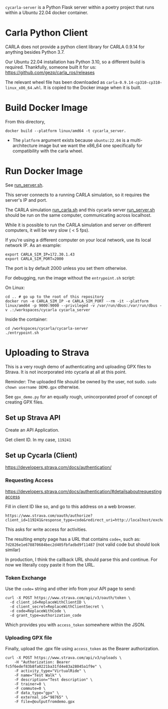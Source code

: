 `cycarla-server` is a Python Flask server within a poetry project that runs within a Ubuntu 22.04 docker container.

# Carla Python Client

CARLA does not provide a python client library for CARLA 0.9.14 for anything besides Python 3.7. 

Our Ubuntu 22.04 installation has Python 3.10, so a different build is required. Thankfully, someone built it for us:
https://github.com/gezp/carla_ros/releases

The relevant wheel file has been downloaded as `carla-0.9.14-cp310-cp310-linux_x86_64.whl`. It is copied to the Docker image when it is built.


# Build Docker Image

From this directory,

```
docker build --platform linux/amd64 -t cycarla_server.
```

+ The `platform` argument exists because `ubuntu:22.04` is a multi-architecture image but we want the x86_64 one specifically for compatibility with the carla wheel.


# Run Docker Image

See [run_server.sh](../run_server.sh).

This server connects to a running CARLA simulation, so it requires the server's IP and port.

The CARLA simulation [run_carla.sh](../run_carla.sh) and this cycarla server [run_server.sh](../run_server.sh) should be run on the same computer, communicating across localhost.

While it is possible to run the CARLA simulation and server on different computers, it will be very slow ( < 5 fps). 

If you're using a different computer on your local network, use its local network IP. As an example:

```
export CARLA_SIM_IP=172.30.1.43
export CARLA_SIM_PORT=2000
```

The port is by default 2000 unless you set them otherwise.

For debugging, run the image without the `entrypoint.sh` script:

On Linux:
```
cd .. # go up to the root of this repository
docker run -e CARLA_SIM_IP -e CARLA_SIM_PORT --rm -it --platform linux/amd64 -p 9000:9000 --privileged -v /var/run/dbus:/var/run/dbus -v .:/workspaces/cycarla cycarla_server
```

Inside the container:
```
cd /workspaces/cycarla/cycarla-server
./entrypoint.sh
```

# Uploading to Strava

This is a very rough demo of authenticating and uploading GPX files to Strava. It is not incorporated into cycarla at all at this point.

Reminder: The uploaded file should be owned by the user, not sudo.
`sudo chown username DEMO.gpx` otherwise.

See `gpx_demo.py` for an equally rough, unincorporated proof of concept of creating GPX files.

## Set up Strava API

Create an API Application.

Get client ID. In my case, `119241`

## Set up Cycarla (Client)

https://developers.strava.com/docs/authentication/

### Requesting Access

https://developers.strava.com/docs/authentication/#detailsaboutrequestingaccess

Fill in client ID like so, and go to this address on a web browser.
```
https://www.strava.com/oauth/authorize?client_id=119241&response_type=code&redirect_uri=http://localhost/exchange_token&approval_prompt=force&scope=activity:write
```
This asks for write access for activities.

The resulting empty page has a URL that contains `code=`, such as:
`7d2826e1e678870684bec2d405fbfadbd9f11487` (not valid code but should look similar)

In production, I think the callback URL should parse this and continue. For now we literally copy paste it from the URL.

### Token Exchange

Use the `code=` string and other info from your API page to send:
```
curl -X POST https://www.strava.com/api/v3/oauth/token \
  -d client_id=ReplaceWithClientID \
  -d client_secret=ReplaceWithClientSecret \
  -d code=ReplaceWithCode \
  -d grant_type=authorization_code
```

Which provides you with `access_token` somewhere within the JSON.

### Uploading GPX file

Finally, upload the .gpx file using `access_token` as the Bearer authorization.
```
curl -X POST https://www.strava.com/api/v3/uploads \                                                  
    -H "Authorization: Bearer fc5f6edef83b8fa0221ba31fd4e83a28045a1f9e" \
    -F activity_type="VirtualRide" \
    -F name="Test Walk" \
    -F description="Test description" \
    -F trainer=0 \
    -F commute=0 \
    -F data_type="gpx" \
    -F external_id="98765" \
    -F file=@outputfromdemo.gpx
```